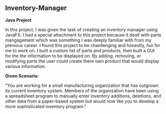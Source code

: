 ## Inventory-Manager

**Java Project**

In this project, I was given the task of creating an inventory manager using JavaFX.  I had a special attachment to this project because it dealt with parts mangagement which was something I was deeply familiar with from my previous career.  I found this project to be chanllenging and honestly, fun for me to work on. I built a custom list of parts and products, then built a GUI for the the information to be displayed on.  By adding, removing, or modifying parts the user could create there own product that would display various information.

**Given Scenario:**

"You are working for a small manufacturing organization that has outgrown its current inventory system. Members of the organization have been using a spreadsheet program to manually enter inventory additions, deletions, and other data from a paper-based system but would now like you to develop a more sophisticated inventory program."

